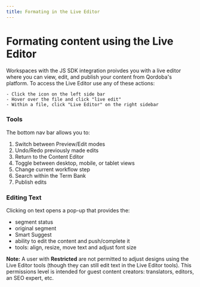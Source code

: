 ```yaml
---
title: Formating in the Live Editor
---
```


# Formating content using the Live Editor

Workspaces with the JS SDK integration proivdes you with a live editor where you can view, edit, and publish your content from Qordoba's platform. To access the Live Editor use any of these actions:
  
    - Click the icon on the left side bar 
    - Hover over the file and click "live edit"
    - Within a file, click "Live Editor" on the right sidebar

### Tools

The bottom nav bar allows you to:

  1. Switch between Preview/Edit modes
  2. Undo/Redo previously made edits
  3. Return to the Content Editor
  4. Toggle between desktop, mobile, or tablet views 
  5. Change current workflow step
  6. Search within the Term Bank
  7. Publish edits
  
### Editing Text

Clicking on text opens a pop-up that provides the:
  
  - segment status
  - original segment
  - Smart Suggest 
  - ability to edit the content and push/complete it
  - tools: align, resize, move text and adjust font size
  

**Note:** A user with **Restricted** are not permitted to adjust designs using the Live Editor tools (though they can still edit text in the Live Editor tools). This permissions level is intended for guest content creators: translators, editors, an SEO expert, etc.
